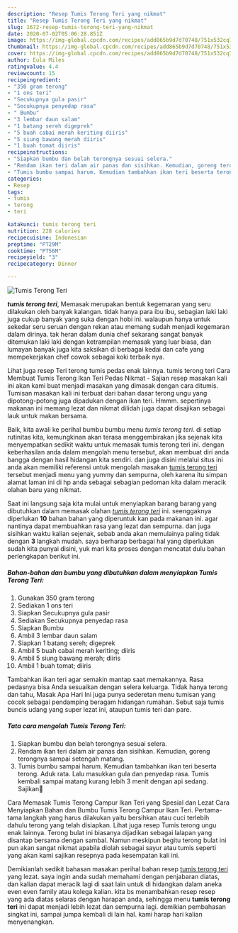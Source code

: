 ```yaml
---
description: "Resep Tumis Terong Teri yang nikmat"
title: "Resep Tumis Terong Teri yang nikmat"
slug: 1672-resep-tumis-terong-teri-yang-nikmat
date: 2020-07-02T05:06:28.851Z
image: https://img-global.cpcdn.com/recipes/add865b9d7d70748/751x532cq70/tumis-terong-teri-foto-resep-utama.jpg
thumbnail: https://img-global.cpcdn.com/recipes/add865b9d7d70748/751x532cq70/tumis-terong-teri-foto-resep-utama.jpg
cover: https://img-global.cpcdn.com/recipes/add865b9d7d70748/751x532cq70/tumis-terong-teri-foto-resep-utama.jpg
author: Eula Miles
ratingvalue: 4.4
reviewcount: 15
recipeingredient:
- "350 gram terong"
- "1 ons teri"
- "Secukupnya gula pasir"
- "Secukupnya penyedap rasa"
- " Bumbu"
- "3 lembar daun salam"
- "1 batang sereh digeprek"
- "5 buah cabai merah keriting diiris"
- "5 siung bawang merah diiris"
- "1 buah tomat diiris"
recipeinstructions:
- "Siapkan bumbu dan belah terongnya sesuai selera."
- "Rendam ikan teri dalam air panas dan sisihkan. Kemudian, goreng terongnya sampai setengah matang."
- "Tumis bumbu sampai harum. Kemudian tambahkan ikan teri beserta terong. Aduk rata. Lalu masukkan gula dan penyedap rasa. Tumis kembali sampai matang kurang lebih 3 menit dengan api sedang. Sajikan🤗"
categories:
- Resep
tags:
- tumis
- terong
- teri

katakunci: tumis terong teri 
nutrition: 228 calories
recipecuisine: Indonesian
preptime: "PT29M"
cooktime: "PT56M"
recipeyield: "3"
recipecategory: Dinner

---
```



![Tumis Terong Teri](https://img-global.cpcdn.com/recipes/add865b9d7d70748/751x532cq70/tumis-terong-teri-foto-resep-utama.jpg)

<b><i>tumis terong teri</i></b>, Memasak merupakan bentuk kegemaran yang seru dilakukan oleh banyak kalangan. tidak hanya para ibu ibu, sebagian laki laki juga cukup banyak yang suka dengan hobi ini. walaupun hanya untuk sekedar seru seruan dengan rekan atau memang sudah menjadi kegemaran dalam dirinya. tak heran dalam dunia chef sekarang sangat banyak ditemukan laki laki dengan ketrampilan memasak yang luar biasa, dan lumayan banyak juga kita saksikan di berbagai kedai dan cafe yang mempekerjakan chef cowok sebagai koki terbaik nya.

Lihat juga resep Teri terong tumis pedas enak lainnya. tumis terong teri Cara Membuat Tumis Terong Ikan Teri Pedas Nikmat - Sajian resep masakan kali ini akan kami buat menjadi masakan yang dimasak dengan cara ditumis. Tumisan masakan kali ini terbuat dari bahan dasar terong ungu yang dipotong-potong juga dipadukan dengan ikan teri. Hmmm. sepertinya makanan ini memang lezat dan nikmat dilidah juga dapat disajikan sebagai lauk untuk makan bersama.

Baik, kita awali ke perihal bumbu bumbu menu <i>tumis terong teri</i>. di setiap rutinitas kita, kemungkinan akan terasa menggembirakan jika sejenak kita menyempatkan sedikit waktu untuk memasak tumis terong teri ini. dengan keberhasilan anda dalam mengolah menu tersebut, akan membuat diri anda bangga dengan hasil hidangan kita sendiri. dan juga disini melalui situs ini anda akan memiliki referensi untuk mengolah masakan <u>tumis terong teri</u> tersebut menjadi menu yang yummy dan sempurna, oleh karena itu simpan alamat laman ini di hp anda sebagai sebagian pedoman kita dalam meracik olahan baru yang nikmat.


Saat ini langsung saja kita mulai untuk menyiapkan barang barang yang dibutuhkan dalam memasak olahan <u><i>tumis terong teri</i></u> ini. seenggaknya diperlukan <b>10</b> bahan bahan yang diperuntuk kan pada makanan ini. agar nantinya dapat membuahkan rasa yang lezat dan sempurna. dan juga sisihkan waktu kalian sejenak, sebab anda akan memulainya paling tidak dengan <b>3</b> langkah mudah. saya berharap berbagai hal yang diperlukan sudah kita punyai disini, yuk mari kita proses dengan mencatat dulu bahan perlengkapan berikut ini.

<!--inarticleads1-->

##### Bahan-bahan dan bumbu yang dibutuhkan dalam menyiapkan Tumis Terong Teri:

1. Gunakan 350 gram terong
1. Sediakan 1 ons teri
1. Siapkan Secukupnya gula pasir
1. Sediakan Secukupnya penyedap rasa
1. Siapkan  Bumbu
1. Ambil 3 lembar daun salam
1. Siapkan 1 batang sereh; digeprek
1. Ambil 5 buah cabai merah keriting; diiris
1. Ambil 5 siung bawang merah; diiris
1. Ambil 1 buah tomat; diiris


Tambahkan ikan teri agar semakin mantap saat memakannya. Rasa pedasnya bisa Anda sesuaikan dengan selera keluarga. Tidak hanya terong dan tahu, Masak Apa Hari Ini juga punya sederetan menu tumisan yang cocok sebagai pendamping beragam hidangan rumahan. Sebut saja tumis buncis udang yang super lezat ini, ataupun tumis teri dan pare. 

<!--inarticleads2-->

##### Tata cara mengolah Tumis Terong Teri:

1. Siapkan bumbu dan belah terongnya sesuai selera.
1. Rendam ikan teri dalam air panas dan sisihkan. Kemudian, goreng terongnya sampai setengah matang.
1. Tumis bumbu sampai harum. Kemudian tambahkan ikan teri beserta terong. Aduk rata. Lalu masukkan gula dan penyedap rasa. Tumis kembali sampai matang kurang lebih 3 menit dengan api sedang. Sajikan🤗


Cara Memasak Tumis Terong Campur Ikan Teri yang Spesial dan Lezat Cara Menyiapkan Bahan dan Bumbu Tumis Terong Campur Ikan Teri. Pertama-tama langkah yang harus dilakukan yaitu bersihkan atau cuci terlebih dahulu terong yang telah disiapkan. Lihat juga resep Tumis terong ungu enak lainnya. Terong bulat ini biasanya dijadikan sebagai lalapan yang disantap bersama dengan sambal. Namun meskipun begitu terong bulat ini pun akan sangat nikmat apabila diolah sebagai sayur atau tumis seperti yang akan kami sajikan resepnya pada kesempatan kali ini. 

Demikianlah sedikit bahasan masakan perihal bahan resep <u>tumis terong teri</u> yang lezat. saya ingin anda sudah memahami dengan penjabaran diatas, dan kalian dapat meracik lagi di saat lain untuk di hidangkan dalam aneka even even family atau kolega kalian. kita bs menambahkan resep resep yang ada diatas selaras dengan harapan anda, sehingga menu <b>tumis terong teri</b> ini dapat menjadi lebih lezat dan sempurna lagi. demikian pembahasan singkat ini, sampai jumpa kembali di lain hal. kami harap hari kalian menyenangkan.
